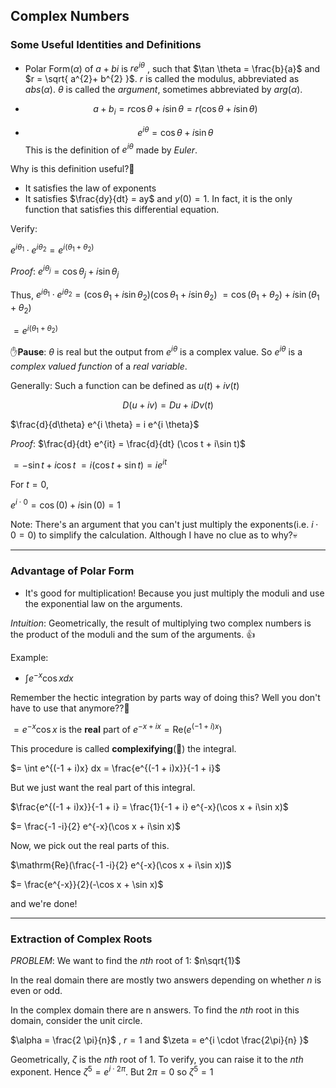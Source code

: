 ## Complex Numbers

### Some Useful Identities and Definitions

- Polar Form($\alpha$) of $a + bi$ is $re^{i \theta}$ , such that $\tan \theta = \frac{b}{a}$ and $r = \sqrt{ a^{2}+ b^{2} }$. $r$ is called the modulus, abbreviated as $abs(\alpha)$. $\theta$ is called the $argument$, sometimes abbreviated by $arg(\alpha)$.

- $$a + b_{i} = r\cos \theta + i \sin \theta = r(\cos \theta + i\sin \theta)$$

- $$e^{i \theta} = \cos \theta + i \sin \theta$$
This is the definition of $e^{i \theta}$ made by *Euler*.

Why is this definition useful?🤔

- It satisfies the law of exponents
- It satisfies $\frac{dy}{dt} = ay$ and $y(0) = 1$. In fact, it is the only function that satisfies this differential equation.

Verify: 

$e^{i \theta_{1}} \cdot e^{i \theta_{2}} = e^{i(\theta_{1} + \theta_{2})}$


*Proof*: $e^{i \theta_{j}} = \cos \theta_{j} + i\sin \theta_{j}$

Thus, 
$e^{i \theta_{1}} \cdot e^{i \theta_{2}} = (\cos \theta_{1} + i\sin \theta_{2})(\cos \theta_{1} + i\sin \theta_{2})$
$= \cos(\theta_{1} + \theta_{2}) + i\sin(\theta_{1} + \theta_{2})$

$= e^{i(\theta_{1} + \theta_{2})}$


✋**Pause**: $\theta$ is real but the output from $e^{i \theta}$ is a complex value. So $e^{i\theta}$ is a *complex valued function* of a *real variable*.

Generally: Such a function can be defined as $u(t) + iv(t)$

$$D(u + iv) = Du + iDv(t)$$

$\frac{d}{d\theta} e^{i \theta} = i e^{i \theta}$

*Proof*: $\frac{d}{dt} e^{it} = \frac{d}{dt} (\cos t + i\sin t)$

$= -\sin t + i \cos t$
$= i(\cos t + \sin t) = ie^{it}$

 For $t = 0$,

$e^{i\cdot 0} = \cos(0) + i\sin(0) = 1$

Note: There's an argument that you can't just multiply the exponents(i.e. $i \cdot 0 = 0$) to simplify the calculation. Although I have no clue as to why?💀

--------------------------------------------------------------------------
### Advantage of Polar Form

- It's good for multiplication!
	Because you just multiply the moduli and use the exponential law on the arguments.

*Intuition*: Geometrically, the result of multiplying two complex numbers is the product of the moduli and the sum of the arguments. 👍


Example: 
- $\int e^{-x} \cos x dx$

Remember the hectic integration by parts way of doing this? Well you don't have to use that anymore??😬

$= e^{-x} \cos x$  is the **real** part of $e^{-x + ix} = \mathrm{Re}(e^{(-1 + i)x})$

This procedure is called **complexifying**(🥴) the integral.

$= \int e^{(-1 + i)x} dx = \frac{e^{(-1 + i)x}}{-1 + i}$

But we just want the real part of this integral.

$\frac{e^{(-1 + i)x}}{-1 + i} =  \frac{1}{-1 + i} e^{-x}(\cos x + i\sin x)$

$= \frac{-1 -i}{2} e^{-x}(\cos x + i\sin x)$

Now, we pick out the real parts of this.

$\mathrm{Re}(\frac{-1 -i}{2} e^{-x}(\cos x + i\sin x))$

$= \frac{e^{-x}}{2}(-\cos x + \sin x)$

and we're done!


--------------------------------------------------------------------------

### Extraction of Complex Roots


*PROBLEM*: We want to find the $nth$ root of 1: $n\sqrt{1}$

In the real domain there are mostly two answers depending on whether $n$ is even or odd.

In the complex domain there are n answers. To find the $nth$ root in this domain, consider the unit circle. 

$\alpha = \frac{2 \pi}{n}$ , $r=1$ and $\zeta = e^{i \cdot \frac{2\pi}{n} }$

Geometrically, $\zeta$ is the $nth$ root of 1. To verify, you can raise it to the $nth$ exponent. Hence $\zeta^{5}= e^{i \cdot 2\pi}$. But $2\pi = 0$ so $\zeta^{5}=1$


